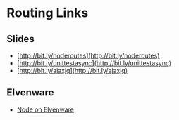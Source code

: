 # Routing Links

## Slides

- [http://bit.ly/noderoutes](http://bit.ly/noderoutes)
- [http://bit.ly/unittestasync](http://bit.ly/unittestasync)
- [http://bit.ly/ajaxjq](http://bit.ly/ajaxjq)

## Elvenware

- [Node on Elvenware][nodeelf]

[nodeelf]: http://www.elvenware.com/charlie/development/web/JavaScript/NodeJs.html
[using express]: http://www.elvenware.com/charlie/development/web/JavaScript/NodeJs.html#using-express

